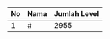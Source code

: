 | No | Nama            | Jumlah Level |
|----|-----------------|--------------|
| 1  | #    |    2955        |
